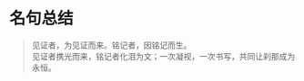 # 名句总结

> 见证者，为见证而来。铭记者，因铭记而生。  
> 见证者携光而来，铭记者化泪为文；一次凝视，一次书写，共同让刹那成为永恒。

<FamousDisplay
  :content="['我见青山多妩媚，料青山见我应如是。情与貌，略相似。']"
  :notes="['我看那青山潇洒多姿，想必青山看我也是一样。不论情怀还是外貌，都非常相似。']"
/>

<FamousDisplay
  :content="['自在飞花轻似梦，无边丝雨细如愁。']"
  :notes="['飞花轻舞如虚无缥缈的梦境，丝丝细雨落下如同我的忧愁。']"
/>

<FamousDisplay
  :content="['沙上并禽池上暝，云破月来花弄影。重重帘幕密遮灯，风不定，人初静，明日落红应满径。']"
  :notes="['天黑后，鸳鸯在池边并眠，花枝在月光下舞弄自己的倩影。一重重帘幕密密地遮住灯光，风还没有停止，人声已安静，明天落花应该会铺满园中小径。']"
/>

<FamousDisplay
  :content="['莫道桑榆晚，为霞尚满天。']"
  :notes="['不要说日落时光照桑榆树端已近傍晚，它的霞光余辉照样可以映红满天。',
  '表达坚韧不拔的意志和乐观积极的精神。'
  ]"
/>

<FamousDisplay
  :content="[
    '兰生幽谷，不为莫服而不芳。舟在江海，不为莫乘而不浮。君子行义，不为莫知而止休。',
    ]"
  :notes="['兰花生长在无人的山谷，不会因为没人佩戴而不散发芳香；船在江河湖海上，不会因为没有人乘坐而不浮在水上；君子行使自己的道义，不因没有人理解而停止。',
  ]"
/>

<FamousDisplay
  :content="[
    '合抱之木，生于毫末；九层之台，起于累土；千里之行，始于足下。',
    ]"
  :notes="['合抱的大树，生长于细小的萌芽；极高的高台，筑起于每一堆泥土；千里的远行，是从脚下第一步开始走出来的',
  ]"
/>

<FamousDisplay
  :content="[
    '居逆境中，周身皆针砭药石，砥节砺行而不觉；处顺境内，眼前尽兵刃戈矛，销膏靡骨而不知。',
    ]"
  :notes="['处在不顺利的环境中，就好比全身都扎着针、敷着药，在不知不觉中磨练着意志、培养着高尚的品行。处在优越的环境中，就好比被各种兵器所包围，不知不觉就被掏空了身体，消磨了意志。',
  ]"
/>

<FamousDisplay
  :content="[
    '月缺不改光，剑折不改刚。月缺魄易满，剑折铸复良。',
    ]"
  :notes="['月亮不会因为缺损而改变它的光辉，宝剑不会因为折断而改变它刚硬的本质。月亮缺了它的辉光很容易会盈满，宝剑折断经过重铸会再次复原。',
  ]"
/>

<FamousDisplay
  :content="[
    '吾十有五而志于学，三十而立，四十而不惑，五十而知天命，六十而耳顺，七十而从心所欲，不逾矩。',
    ]"
  :notes="['我十五岁就立志学习，三十岁就能立足于世，四十岁遇到事情不再感到困惑，五十岁就知道哪些是不能为人力支配的事情而乐知天命，六十岁时能听得进各种不同的意见，七十岁可以随心所欲、收放自如，却又不超出规矩。​',
  ]"
/>

<FamousDisplay
  :content="[
    '看似寻常最奇崛，成如容易却艰辛。',
    ]"
  :notes="['看似寻常的作品实际最奇崛，写成好像容易却饱含艰辛。',
  ]"
/>

<FamousDisplay
  :content="[
    '时人不识凌云木，直待凌云始道高。',
    ]"
  :notes="['世上的人不认识这是将来可以高入云霄的树木，一直要等到它已经高入云霄了，才承认它的伟岸。']"
/>

<FamousDisplay
  :content="[
    '此身天地一蘧(qú)庐，世事消磨绿鬓(bìn)疏。毕竟几人真得鹿，不知终日梦为鱼。',
    ]"
  :notes="['天地一庐，人生一梦，得鹿失鹿，终归是枕上鱼。']"
/>

<FamousDisplay
  :content="['满堂花醉三千客，一剑霜寒十四州。']"
  :notes="['满堂的花香熏醉了无数宾客，一把利剑横扫两浙十四州。']"
/>

<FamousDisplay
  :content="['在天愿作比翼鸟，在地愿为连理枝。',
  '天长地久有时尽，此恨绵绵无绝期。'
  ]"
  :notes="['在天上，愿意化作那比翼双飞的鸟儿；在地上，愿意成为那枝干相连的树木。',
  '即使是那天长地久的爱情，也总会有结束的时候，然而这生死离别的悲恨，却永远没有终止的期限。']"
/>
